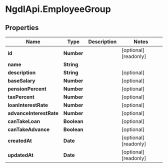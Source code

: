 # NgdlApi.EmployeeGroup

## Properties

Name | Type | Description | Notes
------------ | ------------- | ------------- | -------------
**id** | **Number** |  | [optional] [readonly] 
**name** | **String** |  | 
**description** | **String** |  | [optional] 
**baseSalary** | **Number** |  | [optional] 
**pensionPercent** | **Number** |  | [optional] 
**taxPercent** | **Number** |  | [optional] 
**loanInterestRate** | **Number** |  | [optional] 
**advanceInterestRate** | **Number** |  | [optional] 
**canTakeLoan** | **Boolean** |  | [optional] 
**canTakeAdvance** | **Boolean** |  | [optional] 
**createdAt** | **Date** |  | [optional] [readonly] 
**updatedAt** | **Date** |  | [optional] [readonly] 



